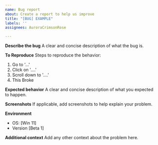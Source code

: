 ```yaml
---
name: Bug report
about: Create a report to help us improve
title: "[BUG] EXAMPLE"
labels: ''
assignees: AuroraCrimsonRose

---
```


**Describe the bug**
A clear and concise description of what the bug is.

**To Reproduce**
Steps to reproduce the behavior:
1. Go to '...'
2. Click on '....'
3. Scroll down to '....'
4. This Broke

**Expected behavior**
A clear and concise description of what you expected to happen.

**Screenshots**
If applicable, add screenshots to help explain your problem.

**Environment**
 - OS: [Win 11]
 - Version [Beta 1]

**Additional context**
Add any other context about the problem here.
